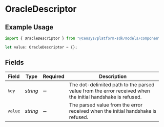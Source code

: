 # OracleDescriptor

## Example Usage

```typescript
import { OracleDescriptor } from "@censys/platform-sdk/models/components";

let value: OracleDescriptor = {};
```

## Fields

| Field                                                                                                     | Type                                                                                                      | Required                                                                                                  | Description                                                                                               |
| --------------------------------------------------------------------------------------------------------- | --------------------------------------------------------------------------------------------------------- | --------------------------------------------------------------------------------------------------------- | --------------------------------------------------------------------------------------------------------- |
| `key`                                                                                                     | *string*                                                                                                  | :heavy_minus_sign:                                                                                        | The dot-delimited path to the parsed value from the error received when the initial handshake is refused. |
| `value`                                                                                                   | *string*                                                                                                  | :heavy_minus_sign:                                                                                        | The parsed value from the error received when the initial handshake is refused.                           |